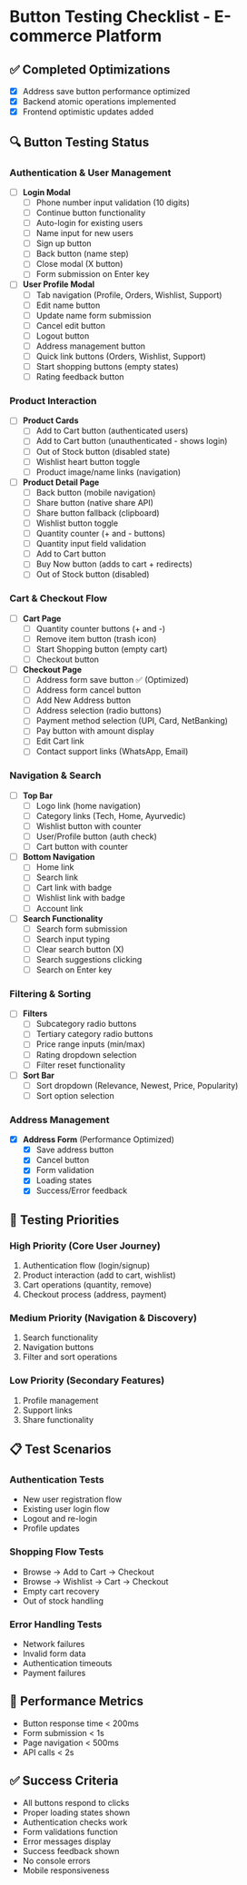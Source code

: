 # Button Testing Checklist - E-commerce Platform

## ✅ **Completed Optimizations**
- [x] Address save button performance optimized
- [x] Backend atomic operations implemented
- [x] Frontend optimistic updates added

## 🔍 **Button Testing Status**

### **Authentication & User Management**
- [ ] **Login Modal**
  - [ ] Phone number input validation (10 digits)
  - [ ] Continue button functionality
  - [ ] Auto-login for existing users
  - [ ] Name input for new users
  - [ ] Sign up button
  - [ ] Back button (name step)
  - [ ] Close modal (X button)
  - [ ] Form submission on Enter key

- [ ] **User Profile Modal**
  - [ ] Tab navigation (Profile, Orders, Wishlist, Support)
  - [ ] Edit name button
  - [ ] Update name form submission
  - [ ] Cancel edit button
  - [ ] Logout button
  - [ ] Address management button
  - [ ] Quick link buttons (Orders, Wishlist, Support)
  - [ ] Start shopping buttons (empty states)
  - [ ] Rating feedback button

### **Product Interaction**
- [ ] **Product Cards**
  - [ ] Add to Cart button (authenticated users)
  - [ ] Add to Cart button (unauthenticated - shows login)
  - [ ] Out of Stock button (disabled state)
  - [ ] Wishlist heart button toggle
  - [ ] Product image/name links (navigation)

- [ ] **Product Detail Page**
  - [ ] Back button (mobile navigation)
  - [ ] Share button (native share API)
  - [ ] Share button fallback (clipboard)
  - [ ] Wishlist button toggle
  - [ ] Quantity counter (+ and - buttons)
  - [ ] Quantity input field validation
  - [ ] Add to Cart button
  - [ ] Buy Now button (adds to cart + redirects)
  - [ ] Out of Stock button (disabled)

### **Cart & Checkout Flow**
- [ ] **Cart Page**
  - [ ] Quantity counter buttons (+ and -)
  - [ ] Remove item button (trash icon)
  - [ ] Start Shopping button (empty cart)
  - [ ] Checkout button

- [ ] **Checkout Page**
  - [ ] Address form save button ✅ (Optimized)
  - [ ] Address form cancel button
  - [ ] Add New Address button
  - [ ] Address selection (radio buttons)
  - [ ] Payment method selection (UPI, Card, NetBanking)
  - [ ] Pay button with amount display
  - [ ] Edit Cart link
  - [ ] Contact support links (WhatsApp, Email)

### **Navigation & Search**
- [ ] **Top Bar**
  - [ ] Logo link (home navigation)
  - [ ] Category links (Tech, Home, Ayurvedic)
  - [ ] Wishlist button with counter
  - [ ] User/Profile button (auth check)
  - [ ] Cart button with counter

- [ ] **Bottom Navigation**
  - [ ] Home link
  - [ ] Search link
  - [ ] Cart link with badge
  - [ ] Wishlist link with badge
  - [ ] Account link

- [ ] **Search Functionality**
  - [ ] Search form submission
  - [ ] Search input typing
  - [ ] Clear search button (X)
  - [ ] Search suggestions clicking
  - [ ] Search on Enter key

### **Filtering & Sorting**
- [ ] **Filters**
  - [ ] Subcategory radio buttons
  - [ ] Tertiary category radio buttons
  - [ ] Price range inputs (min/max)
  - [ ] Rating dropdown selection
  - [ ] Filter reset functionality

- [ ] **Sort Bar**
  - [ ] Sort dropdown (Relevance, Newest, Price, Popularity)
  - [ ] Sort option selection

### **Address Management**
- [x] **Address Form** (Performance Optimized)
  - [x] Save address button
  - [x] Cancel button
  - [x] Form validation
  - [x] Loading states
  - [x] Success/Error feedback

## 🎯 **Testing Priorities**

### **High Priority** (Core User Journey)
1. Authentication flow (login/signup)
2. Product interaction (add to cart, wishlist)
3. Cart operations (quantity, remove)
4. Checkout process (address, payment)

### **Medium Priority** (Navigation & Discovery)
1. Search functionality
2. Navigation buttons
3. Filter and sort operations

### **Low Priority** (Secondary Features)
1. Profile management
2. Support links
3. Share functionality

## 📋 **Test Scenarios**

### **Authentication Tests**
- New user registration flow
- Existing user login flow
- Logout and re-login
- Profile updates

### **Shopping Flow Tests**
- Browse → Add to Cart → Checkout
- Browse → Wishlist → Cart → Checkout
- Empty cart recovery
- Out of stock handling

### **Error Handling Tests**
- Network failures
- Invalid form data
- Authentication timeouts
- Payment failures

## 🚀 **Performance Metrics**
- Button response time < 200ms
- Form submission < 1s
- Page navigation < 500ms
- API calls < 2s

## ✅ **Success Criteria**
- All buttons respond to clicks
- Proper loading states shown
- Authentication checks work
- Form validations function
- Error messages display
- Success feedback shown
- No console errors
- Mobile responsiveness
